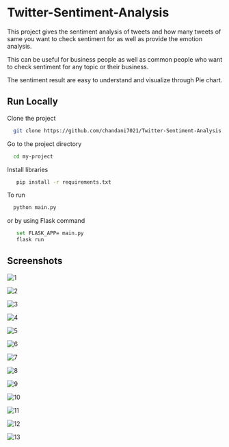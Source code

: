 
# Twitter-Sentiment-Analysis

This project gives the sentiment analysis of tweets and how many tweets of same you want to check sentiment for as well as provide the emotion analysis.

This can be useful for business people as well as common people who want to check sentiment for any topic or their business.

The sentiment result are easy to understand and visualize through Pie chart.
## Run Locally

Clone the project

```bash
  git clone https://github.com/chandani7021/Twitter-Sentiment-Analysis.git
```

Go to the project directory

```bash
  cd my-project
```

Install libraries

```bash
   pip install -r requirements.txt
```

To run 

```bash
  python main.py
```

or by using Flask command

```bash
   set FLASK_APP= main.py
   flask run
```


## Screenshots

![1](https://github.com/chandani7021/Twitter-Sentiment-Analysis/assets/69253701/b1f7d7ec-347e-46f7-b5e6-57922856260d)


![2](https://github.com/chandani7021/Twitter-Sentiment-Analysis/assets/69253701/09be7849-8f7f-4675-96fa-754af5ef9f94)



![3](https://github.com/chandani7021/Twitter-Sentiment-Analysis/assets/69253701/fd4ee8d5-f565-4797-ab34-bfcde585ad6c)

![4](https://github.com/chandani7021/Twitter-Sentiment-Analysis/assets/69253701/c4b07ccb-d839-4df6-b197-fd0c0b299e41)

![5](https://github.com/chandani7021/Twitter-Sentiment-Analysis/assets/69253701/d5ad26c3-2a8d-49cb-a6c2-8b7096e7dcfd)

![6](https://github.com/chandani7021/Twitter-Sentiment-Analysis/assets/69253701/a68a2af7-6d54-4b4d-ba78-db7e3f80e5a0)


![7](https://github.com/chandani7021/Twitter-Sentiment-Analysis/assets/69253701/cdf6bb35-2bc6-4c39-afbe-742bbadb364a)


![8](https://github.com/chandani7021/Twitter-Sentiment-Analysis/assets/69253701/98caa417-8a5a-4639-82a3-aa70cc3ef427)

![9](https://github.com/chandani7021/Twitter-Sentiment-Analysis/assets/69253701/e0f74c5d-2bc6-47b1-8025-c61c27d36865)

![10](https://github.com/chandani7021/Twitter-Sentiment-Analysis/assets/69253701/ddc28bb6-4306-4311-a157-64c6950a7096)

![11](https://github.com/chandani7021/Twitter-Sentiment-Analysis/assets/69253701/72e5fe9e-32c6-456a-9035-025579f6439e)

![12](https://github.com/chandani7021/Twitter-Sentiment-Analysis/assets/69253701/708b3c55-0d25-4b3e-b021-8d1f2fd15b96)

![13](https://github.com/chandani7021/Twitter-Sentiment-Analysis/assets/69253701/c050086e-0cfa-40a4-8531-81c4b2932de0)




